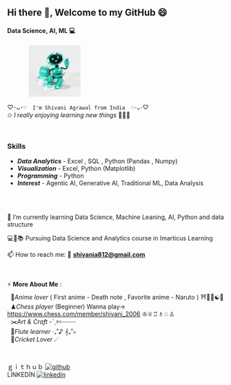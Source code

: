 ##  Hi there 👋, Welcome to my GitHub 😄

#### Data Science, AI, ML 💻 
<img src="Robo_unsplash.jpg" alt="Hello_Robo" width="120" height="120" style="vertical-align:middle;margin:0px 50px">

♡･ᴗ･`♡  I'm Shivani Agrawal from India  ♡･ᴗ･`♡  
✩ *I really enjoying learning new things* 💫🦋🧿

<br/>

### **Skills**
* ***Data Analytics*** - Excel , SQL , Python (Pandas , Numpy)
* ***Visualization*** - Excel, Python (Matplotlib)
* ***Programming*** - Python
* ***Interest*** - Agentic AI, Generative AI, Traditional ML, Data Analysis
<br/>
<br/>


🌱 I’m currently learning Data Science, Machine Leaning, AI, Python and data structure <br />

💻🎀📚 Pursuing Data Science and Analytics course in Imarticus Learning <br />

📫 How to reach me:  📧 **shivania812@gmail.com** <br />

<br/>

⚡ **More About Me** : <br /> 
&#160;  🍿*Anime lover* ( First anime - Death note , Favorite anime - Naruto )  ⛩️🌸🍥☯🍜 <br />
&#160;  ♟*Chess player* (Beginner) Wanna play-> https://www.chess.com/member/shivani_2006 ♔♕♖♗♘♙ <br /> 
&#160;  ✂️*Art & Craft* -ˋˏ✄┈┈┈┈<br />
&#160;  🪈*Flute learner* ‧₊˚♪ 𝄞₊˚⊹ <br /> 
&#160;  🏏*Cricket Lover*  ☄

<br/>

ｇｉｔｈｕｂ [<img src='https://cdn.jsdelivr.net/npm/simple-icons@3.0.1/icons/github.svg' alt='github' height='40'>](https://github.com/shivani-data) <br />
LİNKEDİN [<img src='https://cdn.jsdelivr.net/npm/simple-icons@3.0.1/icons/linkedin.svg' alt='linkedin' height='40'>](https://www.linkedin.com/in/shivani-agrawal-74228a1a7//) 

